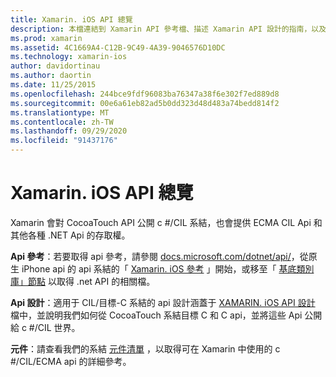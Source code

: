```yaml
---
title: Xamarin. iOS API 總覽
description: 本檔連結到 Xamarin API 參考檔、描述 Xamarin API 設計的指南，以及可在 Xamarin 開發中使用的元件清單。
ms.prod: xamarin
ms.assetid: 4C1669A4-C12B-9C49-4A39-9046576D10DC
ms.technology: xamarin-ios
author: davidortinau
ms.author: daortin
ms.date: 11/25/2015
ms.openlocfilehash: 244bce9fdf96083ba76347a38f6e302f7ed889d8
ms.sourcegitcommit: 00e6a61eb82ad5b0dd323d48d483a74bedd814f2
ms.translationtype: MT
ms.contentlocale: zh-TW
ms.lasthandoff: 09/29/2020
ms.locfileid: "91437176"
---
```

# <a name="xamarinios-api-overview"></a>Xamarin. iOS API 總覽

Xamarin 會對 CocoaTouch API 公開 c #/CIL 系結，也會提供 ECMA CIL Api 和其他各種 .NET Api 的存取權。

 **Api 參考**：若要取得 api 參考，請參閱 [docs.microsoft.com/dotnet/api/](/dotnet/api/)，從原生 iPhone api 的 api 系結的「 [Xamarin. iOS 參考](/dotnet/api/?view=xamarin-ios-sdk-12) 」開始，或移至「 [基底類別庫」節點](/dotnet/api/?view=xamarinios-10.8) 以取得 .net API 的相關檔。

 **Api 設計**：適用于 CIL/目標-C 系結的 api 設計涵蓋于 [XAMARIN. iOS API 設計](~/ios/internals/api-design/index.md) 檔中，並說明我們如何從 CocoaTouch 系結目標 C 和 C api，並將這些 Api 公開給 c #/CIL 世界。

 **元件**：請查看我們的系結 [元件清單](~/cross-platform/internals/available-assemblies.md) ，以取得可在 Xamarin 中使用的 c #/CIL/ECMA api 的詳細參考。